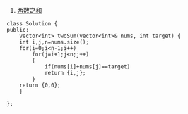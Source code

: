 1. [两数之和](https://leetcode-cn.com/problems/two-sum/)

```
class Solution {
public:
    vector<int> twoSum(vector<int>& nums, int target) {
    int i,j,n=nums.size();
    for(i=0;i<n-1;i++)
        for(j=i+1;j<n;j++)
        {
            if(nums[i]+nums[j]==target)
            return {i,j};
        }
    return {0,0};
    }

};
```
